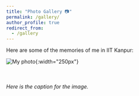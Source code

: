 ```yaml
---
title: "Photo Gallery 📷"
permalink: /gallery/
author_profile: true
redirect_from:
  - /gallery
---
```


Here are some of the memories of me in IIT Kanpur: 

![My photo](https://mbh1234.github.io/keerthana.github.io/images/3.jpeg){:width="250px"}  
<br><br>  
*Here is the caption for the image.*

